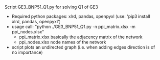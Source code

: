 Script GE3_BNP51_Q1.py for solving Q1 of GE3
- Required python packages: xlrd, pandas, openpyxl (use: 'pip3 install xlrd, pandas, openpyxl')
- usage call: "python ./GE3_BNP51_Q1.py -n ppi_matrix.xlsx -m ppi_nodes.xlsx"
    - ppi_matrix.xlsx basically the adjacency matrix of the network
    - ppi_nodes.xlsx  node names of the network
- script plots an undirected graph (i.e. when adding edges direction is of no importance)

